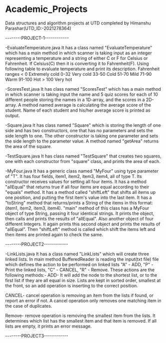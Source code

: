 # Academic_Projects
Data structures and algorithm projects at UTD completed by Himanshu Parashar(UTD_ID:-2021278364)

--------PROJECT-1------------

-EvaluateTemperature.java
It has a class named "EvaluateTemperature" which has a main method in which scanner is taking input as an integer representing a temperature and a string of either C or F for Celsius or Fahrenheit. If Celsius(C) then it is converting it to Fahrenheit(F). Using following table to evaluate temperature and print its description.
    Fahrenheit ranges
     < 0   Extremely cold
    0-32   Very cold
    33-50  Cold
    51-70  Mild
    71-90  Warm
    91-100 Hot
    > 100  Very hot

-ScoresTest.java
It has class named "ScoresTest" which has a main method in which scanner is taking input the name and 5 quiz scores for each of 10 different people storing the names in a 1D-array, and the scores in a 2D-array. A method named average is calculating the average score of the student. Name of each student and his/her average score is printed as output.

-Square.java
It has class named "Square" which is storing the length of one side and has two constructors, one that has no parameters and sets the side length to one. The other constructor is taking one parameter and sets the side length to the parameter value. A method named "getArea" returns the area of the square.

-TestSquare.java
It has class named "TestSquare" that creates two squares, one with each constructor from "square" class, and prints the area of each.

-MyFour.java
It has a generic class named "MyFour" using type parameter of "T". It has four fields, item1, item2, item3, item4, all of type T. Its constructor receives values for setting all four items. It has a method "allEqual" that returns true if all four items are equal according to their "equals" method. It has a method called "shiftLeft" that shifts all items up one position, and putting the first item's value into the last item. It has a "toString" method that returns/prints a String of the items in this format: (item1, item2, item3, item4).
"main" method of this class has a MyFour object of type String, passing it four identical strings. It prints the object, then calls and prints the results of "allEqual". Also another object of four different Integers. It again prints this second object and prints the results of "allEqual".  Then "shiftLeft" method is called which shift the items left and then items are printed again to check the same.


--------PROJECT2------------

-LinkLists.java
It has a class named "LinkLists" which will create three linked lists. In main method BufferedReader is reading the input(txt file) file which defines the action to be performed on linked lists "A" - ADD, "P" - Print the linked lists, "C" - CANCEL, "R" - Remove. These actions are the following methods:-
ADD- It will add the node to the shortest list, or to the first list if they are all equal in size. Lists are kept in sorted order, smallest at the front, so an add operation is inserting to the correct position.

CANCEL- cancel operation is removing an item from the lists if found, or report an error if not. A cancel operation only removes one matching item in the case of duplicates.

Remove- remove operation is removing the smallest item from the lists. It determines which list has the smallest item and that item is removed. If all lists are empty, it prints an error message.


--------PROJECT3------------